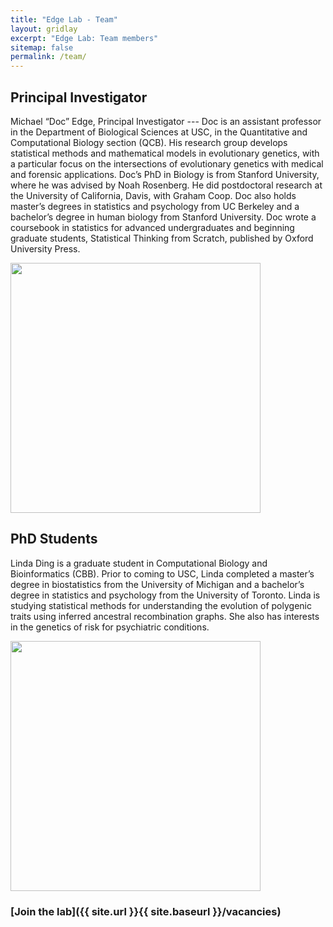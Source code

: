 ```yaml
---
title: "Edge Lab - Team"
layout: gridlay
excerpt: "Edge Lab: Team members"
sitemap: false
permalink: /team/
---
```



## Principal Investigator 

Michael “Doc” Edge, Principal Investigator --- Doc is an assistant professor in the Department of Biological Sciences at USC, in the Quantitative and Computational Biology section (QCB). His research group develops statistical methods and mathematical models in evolutionary genetics, with a particular focus on the intersections of evolutionary genetics with medical and forensic applications. Doc’s PhD in Biology is from Stanford University, where he was advised by Noah Rosenberg. He did postdoctoral research at the University of California, Davis, with Graham Coop. Doc also holds master’s degrees in statistics and psychology from UC Berkeley and a bachelor’s degree in human biology from Stanford University. Doc wrote a coursebook in statistics for advanced undergraduates and beginning graduate students, Statistical Thinking from Scratch, published by Oxford University Press.

 <img src="{{ site.url }}{{ site.baseurl }}/images/edge_lablogo.png" style="width: 400px">





## PhD Students

Linda Ding is a graduate student in Computational Biology and Bioinformatics (CBB). Prior to coming to USC, Linda completed a master’s degree in biostatistics from the University of Michigan and a bachelor’s degree in statistics and psychology from the University of Toronto. Linda is studying statistical methods for understanding the evolution of polygenic traits using inferred ancestral recombination graphs. She also has interests in the genetics of risk for psychiatric conditions.

 <img src="{{ site.url }}{{ site.baseurl }}/images/edge_lablogo.png" style="width: 400px">

 <h3>[Join the lab]({{ site.url }}{{ site.baseurl }}/vacancies)</h3>



